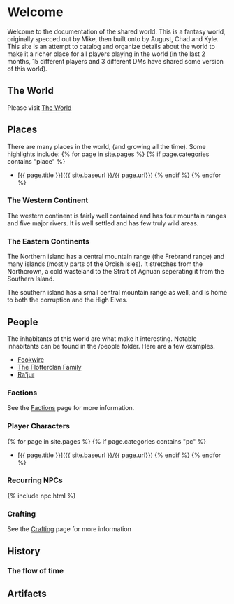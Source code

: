 ---
---
# Welcome
Welcome to the documentation of the shared world.  This is a fantasy world, originally specced out by Mike, then built onto by August, Chad and Kyle.  This site is an attempt to catalog and organize details about the world to make it a richer place for all players playing in the world (in the last 2 months, 15 different players and 3 different DMs have shared some version of this world).

## The World
Please visit [The World](places/the_world.md)

## Places
There are many places in the world, (and growing all the time).  Some highlights include:
{% for page in site.pages %}
{% if page.categories contains "place" %}
* [{{ page.title }}]({{ site.baseurl }}/{{ page.url}})
{% endif %}
{% endfor %}

### The Western Continent
The western continent is fairly well contained and has four mountain ranges and five major rivers.  It is well settled and has few truly wild areas.

### The Eastern Continents
The Northern island has a central mountain range (the Frebrand range) and many islands (mostly parts of the Orcish Isles).  It stretches from the Northcrown, a cold wasteland to the Strait of Agnuan seperating it from the Southern Island.

The southern island has a small central mountain range as well, and is home to both the corruption and the High Elves.

## People
The inhabitants of this world are what make it interesting.  Notable inhabitants can be found in the /people folder.  Here are a few examples.
* [Fookwire](people/fookwire.md)
* [The Flotterclan Family](people/the_flotterclan_family.md)
* [Ra'jur](people/rajur.md)

### Factions
See the [Factions](factions) page for more information.

### Player Characters
{% for page in site.pages %}
{% if page.categories contains "pc" %}
* [{{ page.title }}]({{ site.baseurl }}/{{ page.url}})
{% endif %}
{% endfor %}

### Recurring NPCs
{% include npc.html %}

### Crafting
See the [Crafting](crafting) page for more information

## History

### The flow of time

## Artifacts
